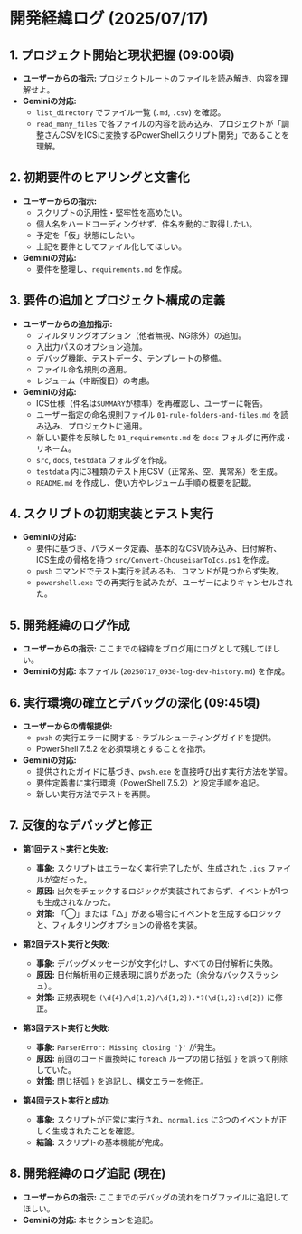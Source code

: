 # 開発経緯ログ (2025/07/17)

## 1. プロジェクト開始と現状把握 (09:00頃)

- **ユーザーからの指示:** プロジェクトルートのファイルを読み解き、内容を理解せよ。
- **Geminiの対応:**
    - `list_directory` でファイル一覧 (`.md`, `.csv`) を確認。
    - `read_many_files` で各ファイルの内容を読み込み、プロジェクトが「調整さんCSVをICSに変換するPowerShellスクリプト開発」であることを理解。

## 2. 初期要件のヒアリングと文書化

- **ユーザーからの指示:**
    - スクリプトの汎用性・堅牢性を高めたい。
    - 個人名をハードコーディングせず、件名を動的に取得したい。
    - 予定を「仮」状態にしたい。
    - 上記を要件としてファイル化してほしい。
- **Geminiの対応:**
    - 要件を整理し、`requirements.md` を作成。

## 3. 要件の追加とプロジェクト構成の定義

- **ユーザーからの追加指示:**
    - フィルタリングオプション（他者無視、NG除外）の追加。
    - 入出力パスのオプション追加。
    - デバッグ機能、テストデータ、テンプレートの整備。
    - ファイル命名規則の適用。
    - レジューム（中断復旧）の考慮。
- **Geminiの対応:**
    - ICS仕様（件名は`SUMMARY`が標準）を再確認し、ユーザーに報告。
    - ユーザー指定の命名規則ファイル `01-rule-folders-and-files.md` を読み込み、プロジェクトに適用。
    - 新しい要件を反映した `01_requirements.md` を `docs` フォルダに再作成・リネーム。
    - `src`, `docs`, `testdata` フォルダを作成。
    - `testdata` 内に3種類のテスト用CSV（正常系、空、異常系）を生成。
    - `README.md` を作成し、使い方やレジューム手順の概要を記載。

## 4. スクリプトの初期実装とテスト実行

- **Geminiの対応:**
    - 要件に基づき、パラメータ定義、基本的なCSV読み込み、日付解析、ICS生成の骨格を持つ `src/Convert-ChouseisanToIcs.ps1` を作成。
    - `pwsh` コマンドでテスト実行を試みるも、コマンドが見つからず失敗。
    - `powershell.exe` での再実行を試みたが、ユーザーによりキャンセルされた。

## 5. 開発経緯のログ作成

- **ユーザーからの指示:** ここまでの経緯をブログ用にログとして残してほしい。
- **Geminiの対応:** 本ファイル (`20250717_0930-log-dev-history.md`) を作成。

## 6. 実行環境の確立とデバッグの深化 (09:45頃)

- **ユーザーからの情報提供:**
    - `pwsh` の実行エラーに関するトラブルシューティングガイドを提供。
    - PowerShell 7.5.2 を必須環境とすることを指示。
- **Geminiの対応:**
    - 提供されたガイドに基づき、`pwsh.exe` を直接呼び出す実行方法を学習。
    - 要件定義書に実行環境（PowerShell 7.5.2）と設定手順を追記。
    - 新しい実行方法でテストを再開。

## 7. 反復的なデバッグと修正

- **第1回テスト実行と失敗:**
    - **事象:** スクリプトはエラーなく実行完了したが、生成された `.ics` ファイルが空だった。
    - **原因:** 出欠をチェックするロジックが実装されておらず、イベントが1つも生成されなかった。
    - **対策:** 「◯」または「△」がある場合にイベントを生成するロジックと、フィルタリングオプションの骨格を実装。

- **第2回テスト実行と失敗:**
    - **事象:** デバッグメッセージが文字化けし、すべての日付解析に失敗。
    - **原因:** 日付解析用の正規表現に誤りがあった（余分なバックスラッシュ）。
    - **対策:** 正規表現を `(\d{4}/\d{1,2}/\d{1,2}).*?(\d{1,2}:\d{2})` に修正。

- **第3回テスト実行と失敗:**
    - **事象:** `ParserError: Missing closing '}'` が発生。
    - **原因:** 前回のコード置換時に `foreach` ループの閉じ括弧 `}` を誤って削除していた。
    - **対策:** 閉じ括弧 `}` を追記し、構文エラーを修正。

- **第4回テスト実行と成功:**
    - **事象:** スクリプトが正常に実行され、`normal.ics` に3つのイベントが正しく生成されたことを確認。
    - **結論:** スクリプトの基本機能が完成。

## 8. 開発経緯のログ追記 (現在)

- **ユーザーからの指示:** ここまでのデバッグの流れをログファイルに追記してほしい。
- **Geminiの対応:** 本セクションを追記。
